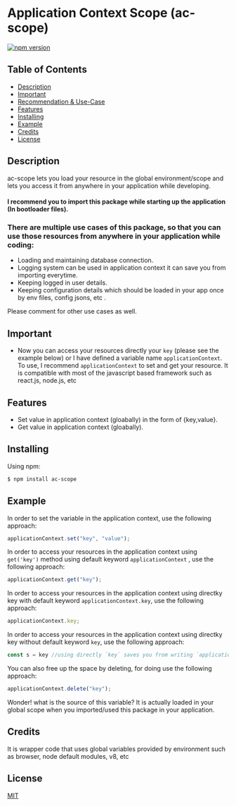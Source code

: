 # Application Context Scope (ac-scope)

[![npm version](https://img.shields.io/npm/v/axios.svg?style=flat-square)](https://www.npmjs.com/package/@deepakatariya/ac-scope)

## Table of Contents

  - [Description](#description)
  - [Important](#important)
  - [Recommendation & Use-Case](#recommendation)
  - [Features](#features)
  - [Installing](#installing)
  - [Example](#example)
  - [Credits](#credits)
  - [License](#license)

## Description
ac-scope lets you load your resource in the global environment/scope and lets you access it from anywhere in your application while developing.
#### I recommend you to import this package while starting up the application (In bootloader files).

### There are multiple use cases of this package, so that you can use those resources from anywhere in your application while coding:
  - Loading and maintaining database connection.
  - Logging system can be used in application context it can save you from importing everytime.
  - Keeping logged in user details.
  - Keeping configuration details which should be loaded in your app once by env files, config jsons, etc .

Please comment for other use cases as well.

## Important

- Now you can access your resources directly your `key` (please see the example below) or I have defined a variable name `applicationContext`. To use, I recommend `applicationContext`  to set and get your resource. It is compatible with most of the javascript based framework such as react.js, node.js, etc

## Features

- Set value in application context (gloabally) in the form of {key,value}.
- Get value in application context (gloabally).

## Installing
Using npm:
```bash
$ npm install ac-scope
```

## Example
In order to set the variable in the application context, use the following approach:
```js
applicationContext.set("key", "value");
```

In order to access your resources in the application context using `get('key')` method using default keyword `applicationContext` , use the following approach:
```js
applicationContext.get("key");
```

In order to access your resources in the application context using directky key with default keyword `applicationContext.key`, use the following approach:
```js
applicationContext.key;
```

In order to access your resources in the application context using directky key without default keyword `key`, use the following approach:
```js
const s = key //using directly `key` saves you from writing `applicationContext` again and again;
```

You can also free up the space by deleting, for doing use the following approach:
```js
applicationContext.delete("key");
```
Wonder! what is the source of this variable? It is actually loaded in your global scope when you imported/used this package in your application.

## Credits
It is wrapper code that uses global variables provided by environment such as browser, node default modules, v8, etc

## License
[MIT](LICENSE)
